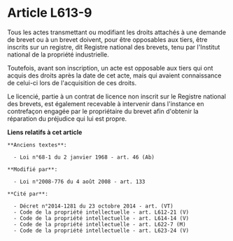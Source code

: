 # Article L613-9

Tous les actes transmettant ou modifiant les droits attachés à une demande de brevet ou à un brevet doivent, pour être
opposables aux tiers, être inscrits sur un registre, dit Registre national des brevets, tenu par l'Institut national de la
propriété industrielle.

Toutefois, avant son inscription, un acte est opposable aux tiers qui ont acquis des droits après la date de cet acte, mais
qui avaient connaissance de celui-ci lors de l'acquisition de ces droits.

Le licencié, partie à un contrat de licence non inscrit sur le Registre national des brevets, est également recevable à
intervenir dans l'instance en contrefaçon engagée par le propriétaire du brevet afin d'obtenir la réparation du préjudice qui
lui est propre.

**Liens relatifs à cet article**

	**Anciens textes**:

	  - Loi n°68-1 du 2 janvier 1968 - art. 46 (Ab)

	**Modifié par**:

	  - Loi n°2008-776 du 4 août 2008 - art. 133

	**Cité par**:

	  - Décret n°2014-1281 du 23 octobre 2014 - art. (VT)
	  - Code de la propriété intellectuelle - art. L612-21 (V)
	  - Code de la propriété intellectuelle - art. L614-14 (V)
	  - Code de la propriété intellectuelle - art. L622-7 (M)
	  - Code de la propriété intellectuelle - art. L623-24 (V)
